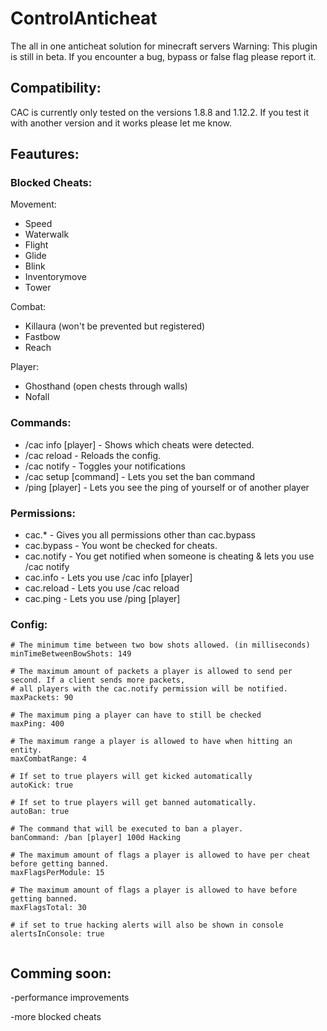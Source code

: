 # ControlAnticheat
The all in one anticheat solution for minecraft servers
Warning: This plugin is still in beta. If you encounter a bug, bypass or false flag please report it.

## Compatibility:
CAC is currently only tested on the versions 1.8.8 and 1.12.2. If you test it with another version and it works please let me know.

## Feautures:
### Blocked Cheats:

Movement:
- Speed
- Waterwalk
- Flight
- Glide
- Blink
- Inventorymove
- Tower

Combat:
- Killaura (won't be prevented but registered)
- Fastbow
- Reach

Player:
- Ghosthand (open chests through walls)
- Nofall

### Commands:
- /cac info [player] - Shows which cheats were detected.
- /cac reload - Reloads the config.
- /cac notify - Toggles your notifications
- /cac setup [command] - Lets you set the ban command 
- /ping [player] - Lets you see the ping of yourself or of another player

### Permissions:
- cac.* - Gives you all permissions other than cac.bypass
- cac.bypass - You wont be checked for cheats.
- cac.notify - You get notified when someone is cheating & lets you use /cac notify
- cac.info - Lets you use /cac info [player]
- cac.reload - Lets you use /cac reload
- cac.ping - Lets you use /ping [player]

### Config:
```
# The minimum time between two bow shots allowed. (in milliseconds)
minTimeBetweenBowShots: 149

# The maximum amount of packets a player is allowed to send per second. If a client sends more packets,
# all players with the cac.notify permission will be notified.
maxPackets: 90

# The maximum ping a player can have to still be checked
maxPing: 400

# The maximum range a player is allowed to have when hitting an entity.
maxCombatRange: 4

# If set to true players will get kicked automatically
autoKick: true

# If set to true players will get banned automatically.
autoBan: true

# The command that will be executed to ban a player.
banCommand: /ban [player] 100d Hacking

# The maximum amount of flags a player is allowed to have per cheat before getting banned.
maxFlagsPerModule: 15

# The maximum amount of flags a player is allowed to have before getting banned.
maxFlagsTotal: 30

# if set to true hacking alerts will also be shown in console
alertsInConsole: true
  
```


 
## Comming soon:

-performance improvements

-more blocked cheats

